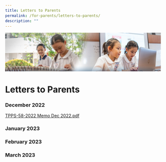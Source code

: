 ```yaml
---
title: Letters to Parents
permalink: /for-parents/letters-to-parents/
description: ""
---
```

![](/images/ForParents.jpg)

Letters to Parents
=======================

### **December 2022**

[TPPS-58-2022 Memo Dec 2022.pdf](/files/TPPS-58-2022%20Memo%20Dec%202022.pdf)


### **January 2023**



### **February 2023**



### **March 2023**